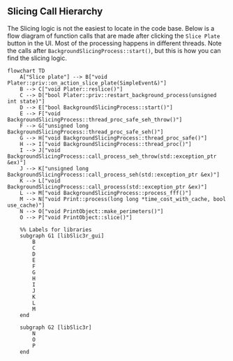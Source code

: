 ## Slicing Call Hierarchy

The Slicing logic is not the easiest to locate in the code base. Below is a flow diagram of function calls that are made after clicking the `Slice Plate` button in the UI. Most of the processing happens in different threads. Note the calls after `BackgroundSlicingProcess::start()`, but this is how you can find the slicing logic.

```mermaid
flowchart TD
    A["Slice plate"] --> B["void Plater::priv::on_action_slice_plate(SimpleEvent&)"]
    B --> C["void Plater::reslice()"]
    C --> D["bool Plater::priv::restart_background_process(unsigned int state)"]
    D --> E["bool BackgroundSlicingProcess::start()"]
    E --> F["void BackgroundSlicingProcess::thread_proc_safe_seh_throw()"]
    F --> G["unsigned long BackgroundSlicingProcess::thread_proc_safe_seh()"]
    G --> H["void BackgroundSlicingProcess::thread_proc_safe()"]
    H --> I["void BackgroundSlicingProcess::thread_proc()"]
    I --> J["void BackgroundSlicingProcess::call_process_seh_throw(std::exception_ptr &ex)"]
    J --> K["unsigned long BackgroundSlicingProcess::call_process_seh(std::exception_ptr &ex)"]
    K --> L["void BackgroundSlicingProcess::call_process(std::exception_ptr &ex)"]
    L --> M["void BackgroundSlicingProcess::process_fff()"]
    M --> N["void Print::process(long long *time_cost_with_cache, bool use_cache)"]
    N --> O["void PrintObject::make_perimeters()"]
    O --> P["void PrintObject::slice()"]

    %% Labels for libraries
    subgraph G1 [libSlic3r_gui]
        B
        C
        D
        E
        F
        G
        H
        I
        J
        K
        L
        M
    end

    subgraph G2 [libSlic3r]
        N
        O
        P
    end
```